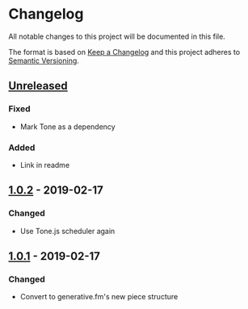 # Changelog

All notable changes to this project will be documented in this file.

The format is based on [Keep a Changelog](http://keepachangelog.com/en/1.0.0/)
and this project adheres to [Semantic Versioning](http://semver.org/spec/v2.0.0.html).

## [Unreleased]

### Fixed

- Mark Tone as a dependency

### Added

- Link in readme

## [1.0.2] - 2019-02-17

### Changed

- Use Tone.js scheduler again

## [1.0.1] - 2019-02-17

### Changed

- Convert to generative.fm's new piece structure

[unreleased]: https://github.com/generative-music/piece-aisatsana/compare/v1.0.2...HEAD
[1.0.2]: https://github.com/generative-music/piece-aisatsana/compare/v1.0.1...v1.0.2
[1.0.1]: https://github.com/generative-music/piece-aisatsana/compare/v0.1.0...v1.0.1
